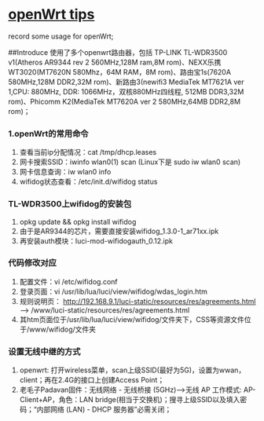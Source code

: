 ﻿# [openWrt tips](https://github.com/lizpcarl/RaspberryPi-tips)
record some usage for openWrt;

##Introduce
使用了多个openwrt路由器，包括 TP-LINK TL-WDR3500 v1(Atheros AR9344 rev 2 560MHz,128M ram,8M rom)、NEXX乐携 WT3020(MT7620N 580Mhz，64M RAM，8M rom)、路由宝1s(7620A 580MHz,128M DDR2,32M rom)、新路由3(newifi3 MediaTek MT7621A ver 1,CPU: 880MHz, DDR: 1066MHz，双核880MHz四线程, 512MB DDR3,32M rom)、Phicomm K2(MediaTek MT7620A ver 2 580MHz,64MB DDR2,8M rom)；

### 1.openWrt的常用命令
1. 查看当前ip分配情况：cat /tmp/dhcp.leases
2. 网卡搜索SSID：iwinfo wlan0(1) scan (Linux下是 sudo iw wlan0 scan)
3. 网卡信息查询：iw wlan0 info
3. wifidog状态查看：/etc/init.d/wifidog status


### TL-WDR3500上wifidog的安装包
1. opkg update && opkg install wifidog
2. 由于是AR9344的芯片，需要直接安装wifidog_1.3.0-1_ar71xx.ipk
3. 再安装auth模块：luci-mod-wifidogauth_0.12.ipk

### 代码修改对应
1. 配置文件：vi /etc/wifidog.conf
2. 登录页面：vi /usr/lib/lua/luci/view/wifidog/wdas_login.htm
3. 规则说明页：
http://192.168.9.1/luci-static/resources/res/agreements.html
-->
/www/luci-static/resources/res/agreements.html
4. 其htm页面位于/usr/lib/lua/luci/view/wifidog/文件夹下，CSS等资源文件位于/www/wifidog/文件夹


### 设置无线中继的方式
1. openwrt: 打开wireless菜单，scan上级SSID(最好为5G)，设置为wwan，client；再在2.4G的接口上创建Access Point；
2. 老毛子Padavan固件：无线网络 - 无线桥接 (5GHz)-->无线 AP 工作模式:	AP-Client+AP，角色：LAN bridge(相当于交换机)；搜寻上级SSID以及填入密码；“内部网络 (LAN) - DHCP 服务器”必需关闭；



